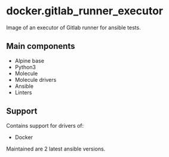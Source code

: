 # docker.gitlab_runner_executor

Image of an executor of Gitlab runner for ansible tests.

## Main components

- Alpine base
- Python3
- Molecule
- Molecule drivers
- Ansible
- Linters

## Support

Contains support for drivers of:

- Docker

Maintained are 2 latest ansible versions.
